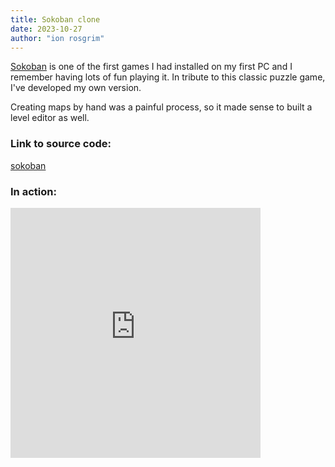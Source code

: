 ```yaml
---
title: Sokoban clone
date: 2023-10-27
author: "ion rosgrim"
---
```


[Sokoban](https://en.wikipedia.org/wiki/Sokoban) is one of the first games I had installed on my first PC and I remember having lots of fun playing it.
In tribute to this classic puzzle game, I've developed my own version.

Creating maps by hand was a painful process, so it made sense to built a level editor as well.


### Link to source code:

[sokoban](https://github.com/irosgrim/sokoban)

### In action:

<iframe src="https://irosgrim.github.io/sokoban" frameborder="0" width="400" height="400" loading="lazy"></iframe>

